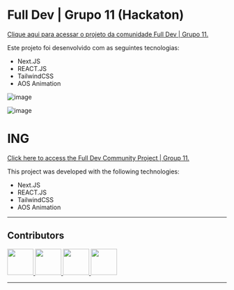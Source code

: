 <h1>Full Dev | Grupo 11 (Hackaton)</h1>

<a href="https://full-dev-community.vercel.app/">Clique aqui para acessar o projeto da comunidade Full Dev | Grupo 11. </a>


<p>Este projeto foi desenvolvido com as seguintes tecnologias:</p>

<ul>
  <li>Next.JS</li>
  <li>REACT.JS</li>
  <li>TailwindCSS</li>
  <li>AOS Animation</li>
</ul>

![image](https://github.com/user-attachments/assets/c3e44591-25e7-454f-a774-cd61dd8a67c8)

![image](https://github.com/user-attachments/assets/99967d52-45de-463b-bcfa-639a5230b09e)



<h1>ING</h1>

<a href="https://full-dev-community.vercel.app/">Click here to access the Full Dev Community Project | Group 11.</a>

<p>This project was developed with the following technologies:</p>

<ul>
<li>Next.JS</li>
<li>REACT.JS</li>
<li>TailwindCSS</li>
<li>AOS Animation</li>
</ul>

---

## Contributors

<div>
  <a href="https://github.com/EricSouzaDosSantos">
    <img src="https://github.com/EricSouzaDosSantos.png" width="60px"/>
  </a>
  <a href="https://github.com/gabrieldiassantiago">
    <img src="https://github.com/gabrieldiassantiago.png" width="60px"/>
  </a>
  <a href="https://github.com/Carlosaugusto222">
    <img src="https://github.com/Carlosaugusto222.png" width="60px"/>
  </a>
  <a href="https://github.com/DevGustavoGantois">
    <img src="https://github.com/DevGustavoGantois.png" width="60px"/>
  </a>
</div>

---
